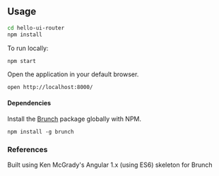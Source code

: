 
## Usage
```sh
cd hello-ui-router
npm install
```

To run locally:
```sh
npm start
```
Open the application in your default browser.

```shell
open http://localhost:8000/
```

#### Dependencies

Install the [Brunch](http://brunch.io) package globally with NPM.

```shell
npm install -g brunch
```

### References

Built using Ken McGrady's Angular 1.x (using ES6) skeleton for Brunch
